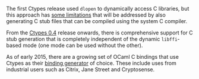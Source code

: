 The first Ctypes release used `dlopen` to dynamically access C libraries, but this
approach has [some limitations](https://github.com/realworldocaml/book/issues/1701)
that will be addressed by also generating C stub files that can be compiled
using the system C compiler.

From the [Ctypes 0.4](https://github.com/ocamllabs/ocaml-ctypes/releases/tag/0.4.0)
release onwards, there is comprehensive support for C stub generation that is 
completely independent of the dynamic `libffi`-based mode (one mode can be used
without the other).

As of early 2015, there are a growing set of OCaml C bindings that use
Ctypes as their [binding generator](https://github.com/search?utf8=%E2%9C%93&q=ocaml+ctypes&type=Repositories&ref=searchresults)
of choice.  These include uses from industrial users such as Citrix, Jane Street and Cryptosense.
